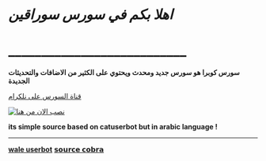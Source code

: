 
# *اهلا بكم في سورس سوراقين*
# ___________________________

**سورس كوبرا هو سورس جديد ومحدث ويحتوي على الكثير من الاضافات والتحديثات الجديدة**

[قناة السورس على نلكرام](uudks)



[![نصب الان من هنا](https://www.herokucdn.com/deploy/button.svg)](https://heroku.com/deploy?template=https://github.com/aliking121/kingcobra)


**its simple source based on catuserbot but in arabic language !**
__________________________
**[wale userbot](https://t.me/ghtanisaeed)**
**[𝘀𝗼𝘂𝗿𝗰𝗲 𝗰𝗼𝗯𝗿𝗮](https://t.me/alsonnah_alnbwiah)**
